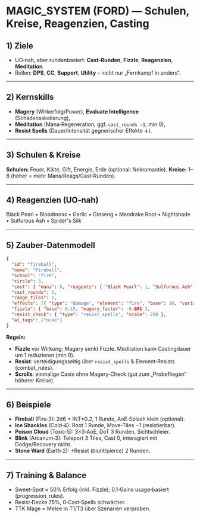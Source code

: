 # MAGIC_SYSTEM (FORD) — Schulen, Kreise, Reagenzien, Casting

## 1) Ziele
- UO‑nah, aber rundenbasiert: **Cast‑Runden**, **Fizzle**, **Reagenzien**, **Meditation**.
- Rollen: **DPS**, **CC**, **Support**, **Utility** – nicht nur „Fernkampf in anders“.

---

## 2) Kernskills
- **Magery** (Wirkerfolg/Power), **Evaluate Intelligence** (Schadensskalierung),
- **Meditation** (Mana‑Regeneration; ggf. `cast_rounds −1`, min 0),
- **Resist Spells** (Dauer/Intensität gegnerischer Effekte ↓).

---

## 3) Schulen & Kreise
**Schulen:** Feuer, Kälte, Gift, Energie, Erde (optional: Nekromantie).
**Kreise:** 1–8 (höher = mehr Mana/Reags/Cast‑Runden).

---

## 4) Reagenzien (UO‑nah)
Black Pearl • Bloodmoss • Garlic • Ginseng • Mandrake Root • Nightshade • Sulfurous Ash • Spider's Silk

---

## 5) Zauber‑Datenmodell
```json
{
  "id": "fireball",
  "name": "Fireball",
  "school": "fire",
  "circle": 3,
  "cost": { "mana": 8, "reagents": { "Black Pearl": 1, "Sulfurous Ash": 1 } },
  "cast_rounds": 1,
  "range_tiles": 5,
  "effects": [{ "type": "damage", "element": "fire", "base": 18, "variance_pct": 0.2, "scaling": { "INT": 0.15 } }],
  "fizzle": { "base": 0.15, "magery_factor": -0.001 },
  "resist_check": { "type": "resist_spells", "scale": 200 },
  "ai_tags": ["nuke"]
}
```

**Regeln:**
- **Fizzle** vor Wirkung; Magery senkt Fizzle. Meditation kann Castingdauer um 1 reduzieren (min 0).
- **Resist**: verteidigungsseitig über `resist_spells` & Element‑Resists (combat_rules).
- **Scrolls**: einmalige Casts ohne Magery‑Check (gut zum „Probefliegen“ höherer Kreise).

---

## 6) Beispiele
- **Fireball** (Fire‑3): 2d6 + INT*0.2, 1 Runde, AoE‑Splash klein (optional).
- **Ice Shackles** (Cold‑4): Root 1 Runde, Move‑Tiles −1 (resistierbar).
- **Poison Cloud** (Toxic‑5): 3×3‑AoE, DoT 3 Runden, Sichtschleier.
- **Blink** (Arcanum‑3): Teleport 3 Tiles, Cast 0, interagiert mit Dodge/Recovery nicht.
- **Stone Ward** (Earth‑2): +Resist (blunt/pierce) 2 Runden.

---

## 7) Training & Balance
- Sweet‑Spot ≈ 50% Erfolg (inkl. Fizzle); 0.1‑Gains usage‑basiert (progression_rules).
- Resist‑Decke 75%, 0‑Cast‑Spells schwächer.
- TTK Mage ≈ Melee in T1/T3 über Szenarien verproben.
